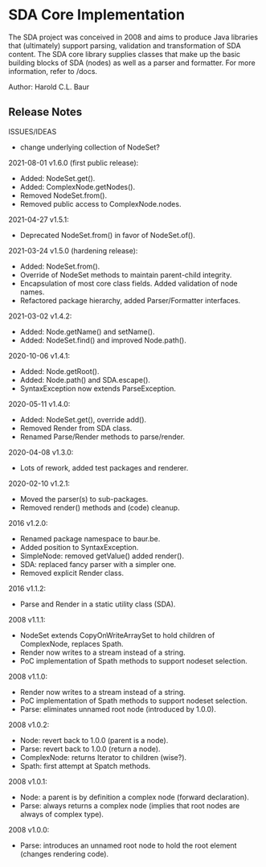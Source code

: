 # SDA Core Implementation

The SDA project was conceived in 2008 and aims to produce Java libraries 
that (ultimately) support parsing, validation and transformation of SDA 
content. The SDA core library supplies classes that make up the basic 
building blocks of SDA (nodes) as well as a parser and formatter.
For more information, refer to /docs.

Author: Harold C.L. Baur

## Release Notes

ISSUES/IDEAS
- change underlying collection of NodeSet?

2021-08-01 v1.6.0 (first public release):
- Added: NodeSet.get(<predicate>).
- Added: ComplexNode.getNodes().
- Removed NodeSet.from().
- Removed public access to ComplexNode.nodes.

2021-04-27 v1.5.1:
- Deprecated NodeSet.from() in favor of NodeSet.of().

2021-03-24 v1.5.0 (hardening release):
- Added: NodeSet.from().
- Override of NodeSet methods to maintain parent-child integrity.
- Encapsulation of most core class fields. Added validation of node names.
- Refactored package hierarchy, added Parser/Formatter interfaces.

2021-03-02 v1.4.2:
- Added: Node.getName() and setName().
- Added: NodeSet.find() and improved Node.path().

2020-10-06 v1.4.1:
- Added: Node.getRoot().
- Added: Node.path() and SDA.escape().
- SyntaxException now extends ParseException.

2020-05-11 v1.4.0:
- Added: NodeSet.get(<class>), override add().
- Removed Render from SDA class.
- Renamed Parse/Render methods to parse/render.

2020-04-08 v1.3.0:
- Lots of rework, added test packages and renderer.

2020-02-10 v1.2.1:
- Moved the parser(s) to sub-packages.
- Removed render() methods and (code) cleanup.

2016 v1.2.0:
- Renamed package namespace to baur.be.
- Added position to SyntaxException.
- SimpleNode: removed getValue() added render().
- SDA: replaced fancy parser with a simpler one.
- Removed explicit Render class.

2016 v1.1.2:
- Parse and Render in a static utility class (SDA).

2008 v1.1.1:
- NodeSet extends CopyOnWriteArraySet<Node> to hold children of ComplexNode, replaces Spath.
- Render now writes to a stream instead of a string.
- PoC implementation of Spath methods to support nodeset selection.

2008 v1.1.0:
- Render now writes to a stream instead of a string.
- PoC implementation of Spath methods to support nodeset selection.
- Parse: eliminates unnamed root node (introduced by 1.0.0).

2008 v1.0.2:
- Node: revert back to 1.0.0 (parent is a node).
- Parse: revert back to 1.0.0 (return a node).
- ComplexNode: returns Iterator to children (wise?).
- Spath: first attempt at Spatch methods.

2008 v1.0.1:
- Node: a parent is by definition a complex node (forward declaration).
- Parse: always returns a complex node (implies that root nodes are always of complex type).

2008 v1.0.0:
- Parse: introduces an unnamed root node to hold the root element (changes rendering code).
